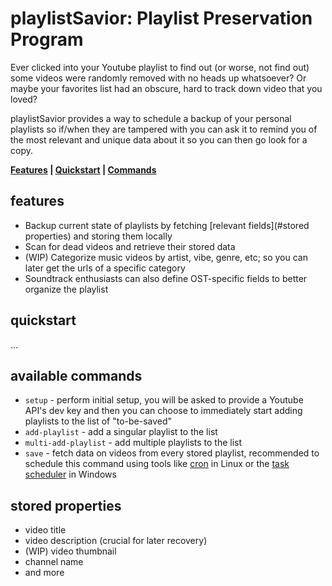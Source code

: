 # playlistSavior: Playlist Preservation Program
Ever clicked into your Youtube playlist to find out (or worse, not find out) some videos were randomly removed with no heads up whatsoever? Or maybe your favorites list had an obscure, hard to track down video that you loved?

playlistSavior provides a way to schedule a backup of your personal playlists so if/when they are tampered with you can ask it to remind you of the most relevant and unique data about it so you can then go look for a copy.

**[Features](#features) | [Quickstart](#quickstart) | [Commands](#available-commands)**

## features
- Backup current state of playlists by fetching [relevant fields](#stored properties) and storing them locally
- Scan for dead videos and retrieve their stored data
- (WIP) Categorize music videos by artist, vibe, genre, etc; so you can later get the urls of a specific category
- Soundtrack enthusiasts can also define OST-specific fields to better organize the playlist

## quickstart
...

## available commands
- `setup` - perform initial setup, you will be asked to provide a Youtube API's dev key and then you can choose to immediately start adding playlists to the list of "to-be-saved"
- `add-playlist` - add a singular playlist to the list
- `multi-add-playlist` - add multiple playlists to the list
- `save` - fetch data on videos from every stored playlist, recommended to schedule this command using tools like [cron](https://man7.org/linux/man-pages/man5/crontab.5.html) in Linux or the [task scheduler](https://www.windowscentral.com/how-create-automated-task-using-task-scheduler-windows-10) in Windows

## stored properties
- video title
- video description (crucial for later recovery)
- (WIP) video thumbnail
- channel name
- and more
